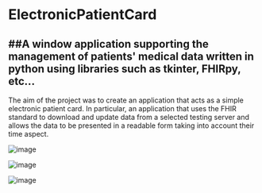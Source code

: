 # ElectronicPatientCard
##A window application supporting the management of patients' medical data written in python using libraries such as tkinter, FHIRpy, etc...
------------------------
The aim of the project was to create an application that acts as a simple electronic patient card. In particular, an application that uses the FHIR standard to download and update data from a selected testing server and allows the data to be presented in a readable form taking into account their time aspect.

![image](https://user-images.githubusercontent.com/77066408/175015143-547bd306-a338-493f-acfb-58ccfeac29b6.png)

![image](https://user-images.githubusercontent.com/77066408/175015639-e43ed67e-37a1-4424-bdb8-d49fcfb085c0.png)

![image](https://user-images.githubusercontent.com/77066408/175016460-f746b421-13bf-4114-adb3-21f7df51b454.png)
